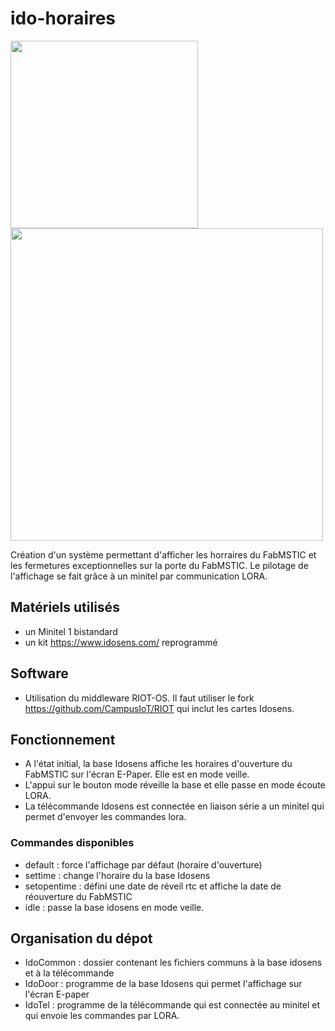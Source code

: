 # ido-horaires

<img src="https://fabmstic.imag.fr/images/articles/idohoraires1.jpg" width="300"> <img src="https://fabmstic.imag.fr/images/articles/idohoraires2.jpg" width="500">

Création d'un système permettant d'afficher les horraires du FabMSTIC et les fermetures exceptionnelles sur la porte du FabMSTIC. Le pilotage de l'affichage se fait grâce à un minitel par communication LORA.

## Matériels utilisés
- un Minitel 1 bistandard
- un kit https://www.idosens.com/ reprogrammé

## Software
- Utilisation du middleware RIOT-OS. Il faut utiliser le fork https://github.com/CampusIoT/RIOT qui inclut les cartes Idosens. 

## Fonctionnement

- A l'état initial, la base Idosens affiche les horaires d'ouverture du FabMSTIC sur l'écran E-Paper. Elle est en mode veille.
- L'appui sur le bouton mode réveille la base et elle passe en mode écoute LORA.
- La télécommande Idosens est connectée en liaison série a un minitel qui permet d'envoyer les commandes lora.

### Commandes disponibles

- default : force l'affichage par défaut (horaire d'ouverture)
- settime : change l'horaire du la base Idosens
- setopentime : défini une date de réveil rtc et affiche la date de réouverture du FabMSTIC
- idle : passe la base idosens en mode veille.

## Organisation du dépot

- IdoCommon : dossier contenant les fichiers communs à la base idosens et à la télécommande
- IdoDoor : programme de la base Idosens qui permet l'affichage sur l'écran E-paper
- IdoTel : programme de la télécommande qui est connectée au minitel et qui envoie les commandes par LORA.
